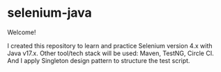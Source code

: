 # selenium-java

Welcome!

I created this repository to learn and practice Selenium version 4.x with Java v17.x.
Other tool/tech stack will be used: Maven, TestNG, Circle CI.
And I apply Singleton design pattern to structure the test script. 


